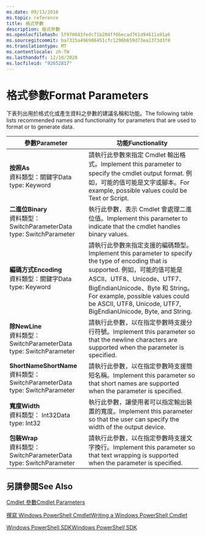 ```yaml
---
ms.date: 09/13/2016
ms.topic: reference
title: 格式參數
description: 格式參數
ms.openlocfilehash: 5f970683fedc71b208ff6becad761d94611a91a6
ms.sourcegitcommit: ba7315a496986451cfc1296b659d73ea2373d3f0
ms.translationtype: MT
ms.contentlocale: zh-TW
ms.lasthandoff: 12/10/2020
ms.locfileid: "92652817"
---
```

# <a name="format-parameters"></a><span data-ttu-id="dd9da-103">格式參數</span><span class="sxs-lookup"><span data-stu-id="dd9da-103">Format Parameters</span></span>

<span data-ttu-id="dd9da-104">下表列出用於格式化或產生資料之參數的建議名稱和功能。</span><span class="sxs-lookup"><span data-stu-id="dd9da-104">The following table lists recommended names and functionality for parameters that are used to format or to generate data.</span></span>

|<span data-ttu-id="dd9da-105">參數</span><span class="sxs-lookup"><span data-stu-id="dd9da-105">Parameter</span></span>|<span data-ttu-id="dd9da-106">功能</span><span class="sxs-lookup"><span data-stu-id="dd9da-106">Functionality</span></span>|
|---|---|
|<span data-ttu-id="dd9da-107">**按照**</span><span class="sxs-lookup"><span data-stu-id="dd9da-107">**As**</span></span><br><span data-ttu-id="dd9da-108">資料類型：關鍵字</span><span class="sxs-lookup"><span data-stu-id="dd9da-108">Data type: Keyword</span></span>|<span data-ttu-id="dd9da-109">請執行此參數來指定 Cmdlet 輸出格式。</span><span class="sxs-lookup"><span data-stu-id="dd9da-109">Implement this parameter to specify the cmdlet output format.</span></span> <span data-ttu-id="dd9da-110">例如，可能的值可能是文字或腳本。</span><span class="sxs-lookup"><span data-stu-id="dd9da-110">For example, possible values could be Text or Script.</span></span>|
|<span data-ttu-id="dd9da-111">**二進位**</span><span class="sxs-lookup"><span data-stu-id="dd9da-111">**Binary**</span></span><br><span data-ttu-id="dd9da-112">資料類型： SwitchParameter</span><span class="sxs-lookup"><span data-stu-id="dd9da-112">Data type: SwitchParameter</span></span>|<span data-ttu-id="dd9da-113">執行此參數，表示 Cmdlet 會處理二進位值。</span><span class="sxs-lookup"><span data-stu-id="dd9da-113">Implement this parameter to indicate that the cmdlet handles binary values.</span></span>|
|<span data-ttu-id="dd9da-114">**編碼方式**</span><span class="sxs-lookup"><span data-stu-id="dd9da-114">**Encoding**</span></span><br><span data-ttu-id="dd9da-115">資料類型：關鍵字</span><span class="sxs-lookup"><span data-stu-id="dd9da-115">Data type: Keyword</span></span>|<span data-ttu-id="dd9da-116">請執行此參數來指定支援的編碼類型。</span><span class="sxs-lookup"><span data-stu-id="dd9da-116">Implement this parameter to specify the type of encoding that is supported.</span></span> <span data-ttu-id="dd9da-117">例如，可能的值可能是 ASCII、UTF8、Unicode、UTF7、BigEndianUnicode、Byte 和 String。</span><span class="sxs-lookup"><span data-stu-id="dd9da-117">For example, possible values could be ASCII, UTF8, Unicode, UTF7, BigEndianUnicode, Byte, and String.</span></span>|
|<span data-ttu-id="dd9da-118">**除**</span><span class="sxs-lookup"><span data-stu-id="dd9da-118">**NewLine**</span></span><br><span data-ttu-id="dd9da-119">資料類型： SwitchParameter</span><span class="sxs-lookup"><span data-stu-id="dd9da-119">Data type: SwitchParameter</span></span>|<span data-ttu-id="dd9da-120">請執行此參數，以在指定參數時支援分行符號。</span><span class="sxs-lookup"><span data-stu-id="dd9da-120">Implement this parameter so that the newline characters are supported when the parameter is specified.</span></span>|
|<span data-ttu-id="dd9da-121">**ShortName**</span><span class="sxs-lookup"><span data-stu-id="dd9da-121">**ShortName**</span></span><br><span data-ttu-id="dd9da-122">資料類型： SwitchParameter</span><span class="sxs-lookup"><span data-stu-id="dd9da-122">Data type: SwitchParameter</span></span>|<span data-ttu-id="dd9da-123">請執行此參數，以在指定參數時支援簡短名稱。</span><span class="sxs-lookup"><span data-stu-id="dd9da-123">Implement this parameter so that short names are supported when the parameter is specified.</span></span>|
|<span data-ttu-id="dd9da-124">**寬度**</span><span class="sxs-lookup"><span data-stu-id="dd9da-124">**Width**</span></span><br><span data-ttu-id="dd9da-125">資料類型： Int32</span><span class="sxs-lookup"><span data-stu-id="dd9da-125">Data type: Int32</span></span>|<span data-ttu-id="dd9da-126">執行此參數，讓使用者可以指定輸出裝置的寬度。</span><span class="sxs-lookup"><span data-stu-id="dd9da-126">Implement this parameter so that the user can specify the width of the output device.</span></span>|
|<span data-ttu-id="dd9da-127">**包裝**</span><span class="sxs-lookup"><span data-stu-id="dd9da-127">**Wrap**</span></span><br><span data-ttu-id="dd9da-128">資料類型： SwitchParameter</span><span class="sxs-lookup"><span data-stu-id="dd9da-128">Data type: SwitchParameter</span></span>|<span data-ttu-id="dd9da-129">請執行此參數，以在指定參數時支援文字換行。</span><span class="sxs-lookup"><span data-stu-id="dd9da-129">Implement this parameter so that text wrapping is supported when the parameter is specified.</span></span>|
## <a name="see-also"></a><span data-ttu-id="dd9da-130">另請參閱</span><span class="sxs-lookup"><span data-stu-id="dd9da-130">See Also</span></span>

[<span data-ttu-id="dd9da-131">Cmdlet 參數</span><span class="sxs-lookup"><span data-stu-id="dd9da-131">Cmdlet Parameters</span></span>](./cmdlet-parameters.md)

[<span data-ttu-id="dd9da-132">撰寫 Windows PowerShell Cmdlet</span><span class="sxs-lookup"><span data-stu-id="dd9da-132">Writing a Windows PowerShell Cmdlet</span></span>](./writing-a-windows-powershell-cmdlet.md)

[<span data-ttu-id="dd9da-133">Windows PowerShell SDK</span><span class="sxs-lookup"><span data-stu-id="dd9da-133">Windows PowerShell SDK</span></span>](../windows-powershell-reference.md)
